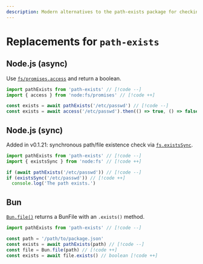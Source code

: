 ```yaml
---
description: Modern alternatives to the path-exists package for checking if a path exists
---
```


# Replacements for `path-exists`

## Node.js (async)

Use [`fs/promises.access`](https://nodejs.org/docs/latest/api/fs.html#fspromisesaccesspath-mode) and return a boolean.

```ts
import pathExists from 'path-exists' // [!code --]
import { access } from 'node:fs/promises' // [!code ++]

const exists = await pathExists('/etc/passwd') // [!code --]
const exists = await access('/etc/passwd').then(() => true, () => false) // [!code ++]
```

## Node.js (sync)

Added in v0.1.21: synchronous path/file existence check via [`fs.existsSync`](https://nodejs.org/docs/latest/api/fs.html#fsexistssyncpath).

```ts
import pathExists from 'path-exists' // [!code --]
import { existsSync } from 'node:fs' // [!code ++]

if (await pathExists('/etc/passwd')) // [!code --]
if (existsSync('/etc/passwd')) // [!code ++]
  console.log('The path exists.')
```

## Bun

[`Bun.file()`](https://bun.sh/reference/bun/BunFile) returns a BunFile with an `.exists()` method.

```ts
import pathExists from 'path-exists' // [!code --]

const path = '/path/to/package.json'
const exists = await pathExists(path) // [!code --]
const file = Bun.file(path) // [!code ++]
const exists = await file.exists() // boolean [!code ++]
```
